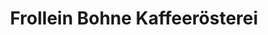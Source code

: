 ---
title: "Frollein Bohne Kaffeerösterei"
url: /hoppegarten/frollein-bohne-kaffeeroesterei/
shop: Supermarkt
---